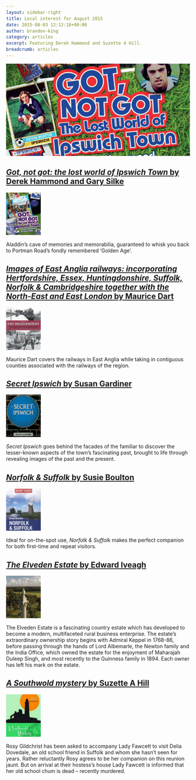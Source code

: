 ```yaml
---
layout: sidebar-right
title: Local interest for August 2015
date: 2015-08-03 12:12:18+00:00
author: brandon-king
category: articles
excerpt: Featuring Derek Hammond and Suzette A Hill.
breadcrumb: articles
---
```

![Got, not got: the lost world of Ipswich Town by Derek Hammond and Gary Silke](/images/featured/featured-got-not-got.jpg)

## [<cite>Got, not got: the lost world of Ipswich Town</cite> by Derek Hammond and Gary Silke](https://suffolk.spydus.co.uk/cgi-bin/spydus.exe/ENQ/OPAC/BIBENQ/19780211?QRY=CTIBIB%3C%20IRN(52718115)&QRYTEXT=Got%2C%20not%20got%20%3A%20the%20lost%20world%20of%20Ipswich%20Town)

[![Got, not got: the lost world of Ipswich Town by Derek Hammond and Gary Silke](/images/article/got-not-got.jpg)](https://suffolk.spydus.co.uk/cgi-bin/spydus.exe/ENQ/OPAC/BIBENQ/19780211?QRY=CTIBIB%3C%20IRN(52718115)&QRYTEXT=Got%2C%20not%20got%20%3A%20the%20lost%20world%20of%20Ipswich%20Town)

Aladdin&#8217;s cave of memories and memorabilia, guaranteed to whisk you back to Portman Road&#8217;s fondly remembered &#8216;Golden Age&#8217;.

## [<cite>Images of East Anglia railways: incorporating Hertfordshire, Essex, Huntingdonshire, Suffolk, Norfolk & Cambridgeshire together with the North-East and East London</cite> by Maurice Dart](https://suffolk.spydus.co.uk/cgi-bin/spydus.exe/ENQ/OPAC/BIBENQ/19783558?QRY=CTIBIB%3C%20IRN(53436553)&QRYTEXT=Images%20of%20East%20Anglia%20railways%20%3A%20incorporating%20Hertfordshire%2C%20Essex%2C%20Huntingdonshire%2C%20Suffolk%2C%20Norfolk%20%26%20Cambridgeshire%20together%20with%20the%20North-East%20and%20East%20London)

[![Images of East Anglia railways: incorporating Hertfordshire, Essex, Huntingdonshire, Suffolk, Norfolk & Cambridgeshire together with the North-East and East London by Maurice Dart](/images/article/images-of-east-anglia-railways.jpg)](https://suffolk.spydus.co.uk/cgi-bin/spydus.exe/ENQ/OPAC/BIBENQ/19783558?QRY=CTIBIB%3C%20IRN(53436553)&QRYTEXT=Images%20of%20East%20Anglia%20railways%20%3A%20incorporating%20Hertfordshire%2C%20Essex%2C%20Huntingdonshire%2C%20Suffolk%2C%20Norfolk%20%26%20Cambridgeshire%20together%20with%20the%20North-East%20and%20East%20London)

Maurice Dart covers the railways in East Anglia while taking in contiguous counties associated with the railways of the region.

## [<cite>Secret Ipswich</cite> by Susan Gardiner](https://suffolk.spydus.co.uk/cgi-bin/spydus.exe/ENQ/OPAC/BIBENQ/19802259?QRY=CTIBIB%3C%20IRN(54306533)&QRYTEXT=Secret%20Ipswich)

[![Secret Ipswich by Susan Gardiner](/images/article/secret-ipswich.jpg)](https://suffolk.spydus.co.uk/cgi-bin/spydus.exe/ENQ/OPAC/BIBENQ/19802259?QRY=CTIBIB%3C%20IRN(54306533)&QRYTEXT=Secret%20Ipswich)

<cite>Secret Ipswich</cite> goes behind the facades of the familiar to discover the lesser-known aspects of the town&#8217;s fascinating past, brought to life through revealing images of the past and the present.

## [<cite>Norfolk & Suffolk</cite> by Susie Boulton](https://suffolk.spydus.co.uk/cgi-bin/spydus.exe/ENQ/OPAC/BIBENQ/19808545?QRY=CTIBIB%3C%20IRN(1168846)&QRYTEXT=Norfolk%20%26%20Suffolk)

[![Norfolk & Suffolk by Susie Boulton](/images/article/norfolk-and-suffolk.jpg)](https://suffolk.spydus.co.uk/cgi-bin/spydus.exe/ENQ/OPAC/BIBENQ/19808545?QRY=CTIBIB%3C%20IRN(1168846)&QRYTEXT=Norfolk%20%26%20Suffolk)

Ideal for on-the-spot use, <cite>Norfolk & Suffolk</cite> makes the perfect companion for both first-time and repeat visitors.

## [<cite>The Elveden Estate</cite> by Edward Iveagh](https://suffolk.spydus.co.uk/cgi-bin/spydus.exe/ENQ/OPAC/BIBENQ/19810454?QRY=CTIBIB%3C%20IRN(41340422)&QRYTEXT=The%20Elveden%20Estate)

[![The Elveden Estate by Edward Iveagh](/images/article/the-elveden-estate.jpg)](https://suffolk.spydus.co.uk/cgi-bin/spydus.exe/ENQ/OPAC/BIBENQ/19810454?QRY=CTIBIB%3C%20IRN(41340422)&QRYTEXT=The%20Elveden%20Estate)

The Elveden Estate is a fascinating country estate which has developed to become a modern, multifaceted rural business enterprise. The estate&#8217;s extraordinary ownership story begins with Admiral Keppel in 1768-86, before passing through the hands of Lord Albemarle, the Newton family and the India Office, which owned the estate for the enjoyment of Maharajah Duleep Singh, and most recently to the Guinness family in 1894. Each owner has left his mark on the estate.

## [<cite>A Southwold mystery</cite> by Suzette A Hill](https://suffolk.spydus.co.uk/cgi-bin/spydus.exe/ENQ/OPAC/BIBENQ/19817213?QRY=CTIBIB%3C%20IRN(52486125)&QRYTEXT=A%20Southwold%20mystery)

[![A Southwold mystery by Suzette A Hill](/images/article/a-southwold-mystery.jpg)](https://suffolk.spydus.co.uk/cgi-bin/spydus.exe/ENQ/OPAC/BIBENQ/19817213?QRY=CTIBIB%3C%20IRN(52486125)&QRYTEXT=A%20Southwold%20mystery)

Rosy Gildchrist has been asked to accompany Lady Fawcett to visit Delia Dovedale, an old school friend in Suffolk and whom she hasn&#8217;t seen for years. Rather reluctantly Rosy agrees to be her companion on this reunion jaunt. But on arrival at their hostess&#8217;s house Lady Fawcett is informed that her old school chum is dead &#8211; recently murdered.
